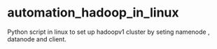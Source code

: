 # automation_hadoop_in_linux
Python script in linux to set up hadoopv1 cluster by seting namenode , datanode and client.
